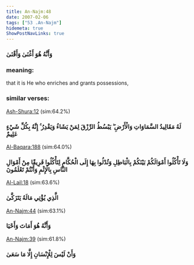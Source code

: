 ```yaml
---
title: An-Najm:48
date: 2007-02-06
tags: ["53 .An-Najm"]
hidemeta: true 
ShowPostNavLinks: true 
---
```

### وَأَنَّهُ هُوَ أَغْنَىٰ وَأَقْنَىٰ
### meaning: 
that it is He who enriches and grants possessions,
### similar verses: 

[Ash-Shura:12](/42/12) (sim:64.2%)

### لَهُ مَقَالِيدُ السَّمَاوَاتِ وَالْأَرْضِ ۖ يَبْسُطُ الرِّزْقَ لِمَنْ يَشَاءُ وَيَقْدِرُ ۚ إِنَّهُ بِكُلِّ شَيْءٍ عَلِيمٌ

[Al-Baqara:188](/2/188) (sim:64.0%)

### وَلَا تَأْكُلُوا أَمْوَالَكُمْ بَيْنَكُمْ بِالْبَاطِلِ وَتُدْلُوا بِهَا إِلَى الْحُكَّامِ لِتَأْكُلُوا فَرِيقًا مِنْ أَمْوَالِ النَّاسِ بِالْإِثْمِ وَأَنْتُمْ تَعْلَمُونَ

[Al-Lail:18](/92/18) (sim:63.6%)

### الَّذِي يُؤْتِي مَالَهُ يَتَزَكَّىٰ

[An-Najm:44](/53/44) (sim:63.1%)

### وَأَنَّهُ هُوَ أَمَاتَ وَأَحْيَا

[An-Najm:39](/53/39) (sim:61.8%)

### وَأَنْ لَيْسَ لِلْإِنْسَانِ إِلَّا مَا سَعَىٰ
